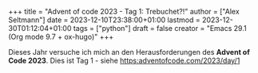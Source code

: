 +++
title = "Advent of code 2023 - Tag 1: Trebuchet?!"
author = ["Alex Seltmann"]
date = 2023-12-10T23:38:00+01:00
lastmod = 2023-12-30T01:12:04+01:00
tags = ["python"]
draft = false
creator = "Emacs 29.1 (Org mode 9.7 + ox-hugo)"
+++

Dieses Jahr versuche ich mich an den Herausforderungen des **Advent of Code
2023**. Dies ist Tag 1 - siehe <https:adventofcode.com/2023/day/1>
